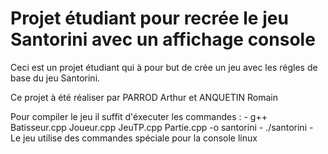 # Projet étudiant pour recrée le jeu Santorini avec un affichage console

Ceci est un projet étudiant qui à pour but de crée un jeu avec les régles de base du jeu Santorini.

Ce projet à été réaliser par PARROD Arthur et ANQUETIN Romain

Pour compiler le jeu il suffit d'éxecuter les commandes : - g++ Batisseur.cpp Joueur.cpp JeuTP.cpp Partie.cpp -o santorini
							  - ./santorini
							  - Le jeu utilise des commandes spéciale pour la console linux
